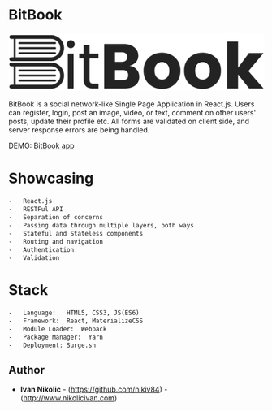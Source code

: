 # BitBook

![No more Tabs](/src/assets/img/logo.png)

BitBook is a social network-like Single Page Application in React.js. Users can register, login, post an image, video, or text, comment on other users' posts, update their profile etc. All forms are validated on client side, and server response errors are being handled.

DEMO: [BitBook app](http://bitbook.nikolicivan.com) 


# Showcasing 

    -   React.js
    -   RESTFul API
    -   Separation of concerns
    -   Passing data through multiple layers, both ways
    -   Stateful and Stateless components
    -   Routing and navigation
    -   Authentication
    -   Validation

# Stack

    -   Language:   HTML5, CSS3, JS(ES6)
    -   Framework:  React, MaterializeCSS
    -   Module Loader:  Webpack
    -   Package Manager:  Yarn
    -   Deployment: Surge.sh

## Author

* **Ivan Nikolic** - (https://github.com/nikiv84) - (http://www.nikolicivan.com)
